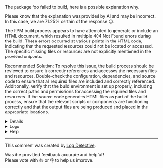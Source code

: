 The package foo failed to build, here is a possible explanation why.

Please know that the explanation was provided by AI and may be incorrect.
In this case, we are 71.25% certain of the response :neutral_face:.

The RPM build process appears to have attempted to generate or include an HTML document, which resulted in multiple 404 Not Found errors during the build. These errors occurred at various points in the HTML code, indicating that the requested resources could not be located or accessed. The specific missing files or resources are not explicitly mentioned in the provided snippets.

Recommended Solution:
To resolve this issue, the build process should be reviewed to ensure it correctly references and accesses the necessary files and resources. Double-check the configuration, dependencies, and source code to ensure that all required files are included and correctly referenced. Additionally, verify that the build environment is set up properly, including the correct paths and permissions for accessing the required files and resources. If the source code generates HTML files as part of the build process, ensure that the relevant scripts or components are functioning correctly and that the output files are being produced and placed in the appropriate locations.

<details>
<ul>

<li>
<b>Line 0:</b> <code><!DOCTYPE HTML PUBLIC "-//IETF//DTD HTML 2.0//EN">
</code>
The provided snippet is an HTML 2.0 DTD (Document Type Definition) declaration, indicating the beginning of an HTML document. The content shown is a doctype declaration for HTML 2.0, which is quite outdated and not commonly used in modern web development. This snippet is not related to an RPM build process but rather a part of an HTML document.
</li>

<li>
<b>Line 2:</b> <code><html><head>
</code>
This RPM build log snippet is a line from a file, likely a source code file, showing a portion of an HTML structure. It begins with a tag indicating the start of an HTML document, `<html>`, followed by a `<head>` tag, which typically contains metadata and other head elements such as title, scripts, styles, and more. The snippet ends with a closing `</head>` tag. No errors or warnings are indicated, only a representation of HTML code structure.
</li>

<li>
<b>Line 3:</b> <code><title>404 Not Found</title>
</code>
The provided RPM build log snippet contains a single line displaying HTML code, specifically a title tag for a 404 error page. This indicates that during the RPM build process, an attempt was made to generate or include an HTML document, which resulted in a "404 Not Found" error. This error typically signifies that the requested resource or file could not be located or accessed.
</li>

<li>
<b>Line 4:</b> <code></head><body>
</code>
The provided RPM build log snippet is a line indicating the position and content within a HTML document. Specifically, it marks the end of the head section and the beginning of the body section, as denoted by the '</head>' and '<body>' tags. The line numbers (4,) suggest this section's location in the document. The newline character '\n' signifies the end of the line in the HTML source code.
</li>

<li>
<b>Line 5:</b> <code><h1>Not Found</h1>
</code>
This RPM build log snippet indicates an HTTP 404 error, as represented by the text '<h1>Not Found</h1>'. This error occurs when the requested resource (file, page, etc.) could not be found on the server. The log shows that this error occurred at line 5 in the context of the build process. The snippet does not provide any further details about the specific resource that was not found or the location from which the request was made.
</li>

<li>
<b>Line 6:</b> <code><p>The requested URL was not found on this server.</p>
</code>
The provided RPM build log snippet contains an HTML error message indicating a 404 status, which signifies that the requested URL or resource was not found on the server. Specifically, the message is wrapped in a paragraph tag (<p>) and includes the text "The requested URL was not found on this server." This suggests that during the RPM build process, an attempt was made to access a particular resource or file that does not exist on the server at the specified URL. The snippet does not provide further context or details about the build process or the missing resource, nor does it offer suggestions for resolution.
</li>

<li>
<b>Line 7:</b> <code></body></html>
</code>
The provided snippet is a line from an RPM build log, specifically indicating the end of an HTML document. It signifies that the build process has reached the closing tags for the 'body' and 'html' elements, suggesting the generation or manipulation of an HTML file during the RPM build process. The '\n' denotes a newline character.
</li>

</ul>
</details>

<details>
  <summary>Logs</summary>
  <p>
    Log Detective analyzed the following logs files to provide an explanation:
  </p>

  <ul>
    <li><a href="https://kojipkgs.fedoraproject.org/work/tasks/8265/132068265/build.log">https://kojipkgs.fedoraproject.org/work/tasks/8265/132068265/build.log</a></li>
  </ul>

  <p>
    Additional logs are available from:
    <ul>
    <li><a href="https://gitlab.foobar.baz//-/jobs/1/artifacts/download">artifacts.zip</a></li>
  </ul>
  </p>

  <p>
    Please know that these log files are automatically removed after some
    time, so you might need a backup.
  </p>
</details>

<details>
  <summary>Help</summary>
  <p>Don't hesitate to reach out.</p>

  <ul>
    <li><a href="https://github.com/fedora-copr/logdetective">Upstream</a></li>
    <li><a href="https://github.com/fedora-copr/logdetective/issues">Issue tracker</a></li>
    <li><a href="https://redhat.enterprise.slack.com/archives/C06DWNVKKDE">Slack</a></li>
    <li><a href="https://log-detective.com/documentation">Documentation</a></li>
  </ul>
</details>


---
This comment was created by [Log Detective][log-detective].

Was the provided feedback accurate and helpful? <br>Please vote with :thumbsup:
or :thumbsdown: to help us improve.<br>



[log-detective]: https://log-detective.com/
[contact]: https://github.com/fedora-copr